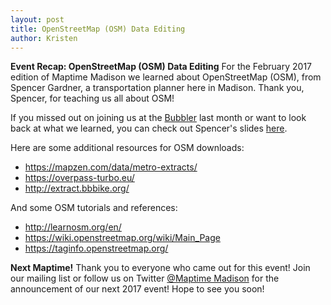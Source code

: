 ```yaml
---
layout: post
title: OpenStreetMap (OSM) Data Editing
author: Kristen
---
```

**Event Recap: OpenStreetMap (OSM) Data Editing**
For the February 2017 edition of Maptime Madison we learned about OpenStreetMap (OSM), from Spencer Gardner, a transportation planner here in Madison. Thank you, Spencer, for teaching us all about OSM!

If you missed out on joining us at the [Bubbler](http://madisonbubbler.org/) last month or want to look back at what we learned, you can check out Spencer's slides [here](https://docs.google.com/presentation/d/1nv38kAuAeCEC2NuqA2ol5-T5GkeLnkdoiDYyPx5VwvQ/edit?usp=sharing).

Here are some additional resources for OSM downloads:
* https://mapzen.com/data/metro-extracts/
* https://overpass-turbo.eu/
* http://extract.bbbike.org/

And some OSM tutorials and references:
* http://learnosm.org/en/
* https://wiki.openstreetmap.org/wiki/Main_Page
* https://taginfo.openstreetmap.org/

**Next Maptime!**
Thank you to everyone who came out for this event! Join our mailing list or follow us on Twitter [@Maptime Madison](https://twitter.com/maptimemadison) for the announcement of our next 2017 event!
Hope to see you soon!
